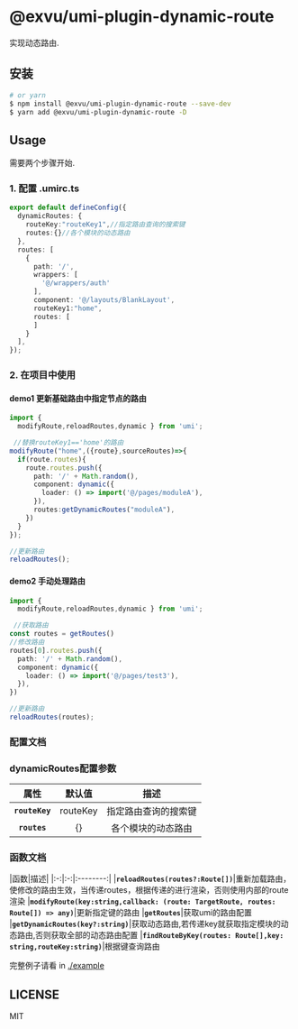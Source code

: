 # @exvu/umi-plugin-dynamic-route

实现动态路由.

## 安装

```bash
# or yarn
$ npm install @exvu/umi-plugin-dynamic-route --save-dev
$ yarn add @exvu/umi-plugin-dynamic-route -D
```

## Usage

需要两个步骤开始.

### 1. 配置 .umirc.ts

```ts
export default defineConfig({
  dynamicRoutes: {
    routeKey:"routeKey1",//指定路由查询的搜索键
    routes:{}//各个模块的动态路由
  },
  routes: [
    {
      path: '/',
      wrappers: [
        '@/wrappers/auth'
      ],
      component: '@/layouts/BlankLayout',
      routeKey1:"home",
      routes: [
      ]
    }
  ],
});
```

### 2. 在项目中使用


#### demo1 更新基础路由中指定节点的路由
```ts
import { 
  modifyRoute,reloadRoutes,dynamic } from 'umi';

 //替换routeKey1=='home'的路由
modifyRoute("home",({route},sourceRoutes)=>{
  if(route.routes){
    route.routes.push({
      path: '/' + Math.random(),
      component: dynamic({
        loader: () => import('@/pages/moduleA'),
      }),
      routes:getDynamicRoutes("moduleA"),
    })
  }
});

//更新路由
reloadRoutes();
```

#### demo2 手动处理路由
```ts
import { 
  modifyRoute,reloadRoutes,dynamic } from 'umi';

 //获取路由
const routes = getRoutes()
//修改路由
routes[0].routes.push({
  path: '/' + Math.random(),
  component: dynamic({
    loader: () => import('@/pages/test3'),
  }),
})

//更新路由
reloadRoutes(routes);
```

### 配置文档

<h3>dynamicRoutes配置参数</h3>  

|属性|默认值|描述|
|:-:|:-:|:--------:|
|**`routeKey`**|routeKey|指定路由查询的搜索键
|**`routes`**|{}|各个模块的动态路由


<h3>函数文档</h3>  

|函数|描述|
|:-:|:-:|:--------:|
|**`reloadRoutes(routes?:Route[])`**|重新加载路由，使修改的路由生效，当传递routes，根据传递的进行渲染，否则使用内部的route渲染
|**`modifyRoute(key:string,callback: (route: TargetRoute, routes: Route[]) => any)`**|更新指定键的路由
|**`getRoutes`**|获取umi的路由配置
|**`getDynamicRoutes(key?:string)`**|获取动态路由,若传递key就获取指定模块的动态路由,否则获取全部的动态路由配置
|**`findRouteByKey(routes: Route[],key: string,routeKey:string)`**|根据键查询路由

完整例子请看 in [./example](https://github.com/exvu/umi-plugin-dynamic-route/tree/master/example)

## LICENSE

MIT
